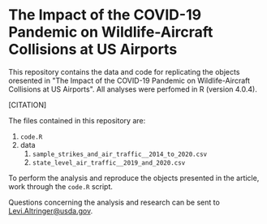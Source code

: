 # The Impact of the COVID-19 Pandemic on Wildlife-Aircraft Collisions at US Airports

This repository contains the data and code for replicating the objects oresented in "The Impact of the COVID-19 Pandemic on Wildlife-Aircraft Collisions at US Airports". All analyses were perfomed in R (version 4.0.4). 

[CITATION]

The files contained in this repository are:

  1. `code.R`
  2. data
     1. `sample_strikes_and_air_traffic__2014_to_2020.csv`
     2. `state_level_air_traffic__2019_and_2020.csv`

To perform the analysis and reproduce the objects presented in the article, work through the `code.R` script.

Questions concerning the analysis and research can be sent to <Levi.Altringer@usda.gov>.
